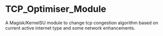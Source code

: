 # TCP_Optimiser_Module
A Magisk/KernelSU module to change tcp congestion algorithm based on current active internet type and some network enhancements.
